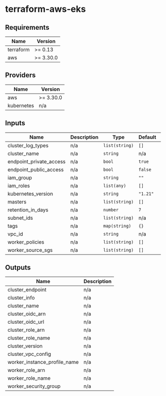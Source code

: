 # terraform-aws-eks

<!--- BEGIN_TF_DOCS --->
## Requirements

| Name | Version |
|------|---------|
| terraform | >= 0.13 |
| aws | >= 3.30.0 |

## Providers

| Name | Version |
|------|---------|
| aws | >= 3.30.0 |
| kubernetes | n/a |

## Inputs

| Name | Description | Type | Default | Required |
|------|-------------|------|---------|:--------:|
| cluster\_log\_types | n/a | `list(string)` | `[]` | no |
| cluster\_name | n/a | `string` | n/a | yes |
| endpoint\_private\_access | n/a | `bool` | `true` | no |
| endpoint\_public\_access | n/a | `bool` | `false` | no |
| iam\_group | n/a | `string` | `""` | no |
| iam\_roles | n/a | `list(any)` | `[]` | no |
| kubernetes\_version | n/a | `string` | `"1.21"` | no |
| masters | n/a | `list(string)` | `[]` | no |
| retention\_in\_days | n/a | `number` | `7` | no |
| subnet\_ids | n/a | `list(string)` | n/a | yes |
| tags | n/a | `map(string)` | `{}` | no |
| vpc\_id | n/a | `string` | n/a | yes |
| worker\_policies | n/a | `list(string)` | `[]` | no |
| worker\_source\_sgs | n/a | `list(string)` | `[]` | no |

## Outputs

| Name | Description |
|------|-------------|
| cluster\_endpoint | n/a |
| cluster\_info | n/a |
| cluster\_name | n/a |
| cluster\_oidc\_arn | n/a |
| cluster\_oidc\_url | n/a |
| cluster\_role\_arn | n/a |
| cluster\_role\_name | n/a |
| cluster\_version | n/a |
| cluster\_vpc\_config | n/a |
| worker\_instance\_profile\_name | n/a |
| worker\_role\_arn | n/a |
| worker\_role\_name | n/a |
| worker\_security\_group | n/a |

<!--- END_TF_DOCS --->
